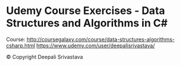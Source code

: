 # Udemy Course Exercises - Data Structures and Algorithms in C#

Course: http://coursegalaxy.com/course/data-structures-algorithms-csharp.html
https://www.udemy.com/user/deepalisrivastava/

© Copyright Deepali Srivastava
